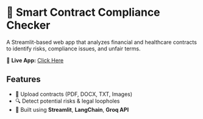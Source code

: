 
# 📝 Smart Contract Compliance Checker

A Streamlit-based web app that analyzes financial and healthcare contracts to identify risks, compliance issues, and unfair terms.

🔗 **Live App:** [Click Here]([https://your-app-name.streamlit.app](https://smart-contract-compliance-checker.streamlit.app/))

## Features
- 📑 Upload contracts (PDF, DOCX, TXT, Images)
- 🔍 Detect potential risks & legal loopholes
- 🚀 Built using **Streamlit**, **LangChain**, **Groq API**

